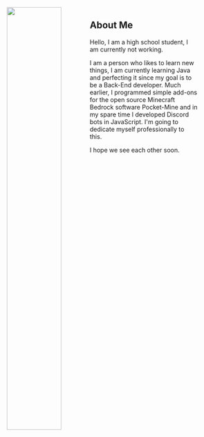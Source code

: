 <div align="center">
<img src="https://rishavanand.github.io/static/images/greetings.gif" align="left" style="width: 50%" />
</div>

## About Me

Hello, I am a high school student, I am currently not working.

I am a person who likes to learn new things, I am currently learning Java and perfecting it since my goal is to be a Back-End developer. Much earlier, I programmed simple add-ons for the open source Minecraft Bedrock software Pocket-Mine and in my spare time I developed Discord bots in JavaScript. I'm going to dedicate myself professionally to this.

I hope we see each other soon.

